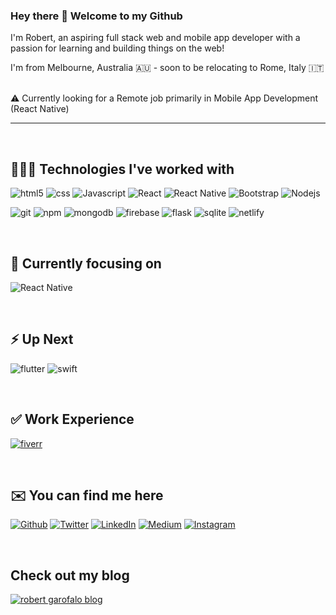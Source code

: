 ### Hey there 👋 Welcome to my Github
<p>I'm Robert, an aspiring full stack web and mobile app developer with a passion for learning and building things on the web!<p>
<p>I'm from Melbourne, Australia 🇦🇺 - soon to be relocating to Rome, Italy 🇮🇹 </p>

<br> 
⚠️ Currently looking for a Remote job primarily in Mobile App Development (React Native)  


<hr>
<br />

## 👨🏻‍💻 Technologies I've worked with
<p>
  <img alt="html5" src="https://img.shields.io/badge/-HTML5-E34F26?style=for-the-badge&logo=html5&logoColor=white" />
  <img alt="css" src="https://img.shields.io/badge/CSS3-1572B6?style=for-the-badge&logo=css3&logoColor=white" />
  <img alt="Javascript" src="https://img.shields.io/badge/-Javascript-F0DB4F?style=for-the-badge&logo=javascript&logoColor=black" />
  <img alt="React" src="https://img.shields.io/badge/-React-45b8d8?style=for-the-badge&logo=react&logoColor=white" />
  <img alt="React Native" src="https://img.shields.io/badge/React_Native-20232A?style=for-the-badge&logo=react&logoColor=61DAFB" />
  <img alt="Bootstrap" src="https://img.shields.io/badge/Bootstrap-563D7C?style=for-the-badge&logo=bootstrap&logoColor=white" />
  <img alt="Nodejs" src="https://img.shields.io/badge/-Nodejs-43853d?style=for-the-badge&logo=Node.js&logoColor=white" />
  </p>
  <p>
  <img alt="git" src="https://img.shields.io/badge/-Git-F05032?style=for-the-badge&logo=git&logoColor=white" />
  <img alt="npm" src="https://img.shields.io/badge/-NPM-CB3837?style=for-the-badge&logo=npm&logoColor=white" />
  <img alt="mongodb" src="https://img.shields.io/badge/MongoDB-4EA94B?style=for-the-badge&logo=mongodb&logoColor=white" />
  <img alt="firebase" src="https://img.shields.io/badge/Firebase-039BE5?style=for-the-badge&logo=Firebase&logoColor=white" />
  <img alt="flask" src="https://img.shields.io/badge/Flask-000000?style=for-the-badge&logo=flask&logoColor=white" />
  <img alt="sqlite" src="https://img.shields.io/badge/SQLite-07405E?style=for-the-badge&logo=sqlite&logoColor=white" />
  <img alt="netlify" src="https://img.shields.io/badge/Netlify-00C7B7?style=for-the-badge&logo=netlify&logoColor=white" />  
  <!-- <img alt="flask" src="" /> -->
</p>
<br />

## 🌱 Currently focusing on
<p>
<img alt="React Native" src="https://img.shields.io/badge/React_Native-20232A?style=for-the-badge&logo=react&logoColor=61DAFB" />
</p>
<br />

## ⚡️ Up Next
<p>
  <img alt="flutter" src="https://img.shields.io/badge/Flutter-02569B?style=for-the-badge&logo=flutter&logoColor=white" />
  <img alt="swift" src="https://img.shields.io/badge/Swift-FA7343?style=for-the-badge&logo=swift&logoColor=white" />
  
  
 <!--  <img alt="python" src="https://img.shields.io/badge/Python-3776AB?style=for-the-badge&logo=python&logoColor=white" /> -->
  
</p>
<br />

## ✅ Work Experience
<p>
<a href="https://www.fiverr.com/rsginc?public_mode=true"><img alt="fiverr" src="https://img.shields.io/badge/fiverr-1DBF73?style=for-the-badge&logo=fiverr&logoColor=white" />
</a>
 </p>
<br />

## ✉️ You can find me here 
<p>
<a href="https://github.com/robertgarofalo" target="_blank"><img alt="Github" src="https://img.shields.io/badge/GitHub-%2312100E.svg?&style=for-the-badge&logo=Github&logoColor=white" /></a> 
<a href="https://twitter.com/robertgarofalo_" target="_blank"><img alt="Twitter" src="https://img.shields.io/badge/twitter-%231DA1F2.svg?&style=for-the-badge&logo=twitter&logoColor=white" /></a> 
<a href="https://www.linkedin.com/in/robertgarofalo" target="_blank"><img alt="LinkedIn" src="https://img.shields.io/badge/linkedin-%230077B5.svg?&style=for-the-badge&logo=linkedin&logoColor=white" /></a> 
<a href="https://medium.com/@robertgarofalo" target="_blank"><img alt="Medium" src="https://img.shields.io/badge/medium-%2312100E.svg?&style=for-the-badge&logo=medium&logoColor=white" /></a>
<a href="https://instagram.com/robertgarofalo_" target="_blank"><img alt="Instagram" src="https://img.shields.io/badge/Instagram-E4405F?style=for-the-badge&logo=instagram&logoColor=white" /></a>  
</p>
<br />

## Check out my blog
<a href="https://www.robertgarofalo.com" target="_blank"><img alt="robert garofalo blog" src="https://img.shields.io/badge/website-000000?style=for-the-badge&logo=About.me&logoColor=white" /></a>


<!--
**robertgarofalo/robertgarofalo** is a ✨ _special_ ✨ repository because its `README.md` (this file) appears on your GitHub profile.

Here are some ideas to get you started:

- 🔭 I’m currently working on ...
-  ...
- 👯 I’m looking to collaborate on ...
- 🤔 I’m looking for help with ...
- 💬 Ask me about ...

- 😄 Pronouns: ...
- ⚡ Fun fact: ...
-->
